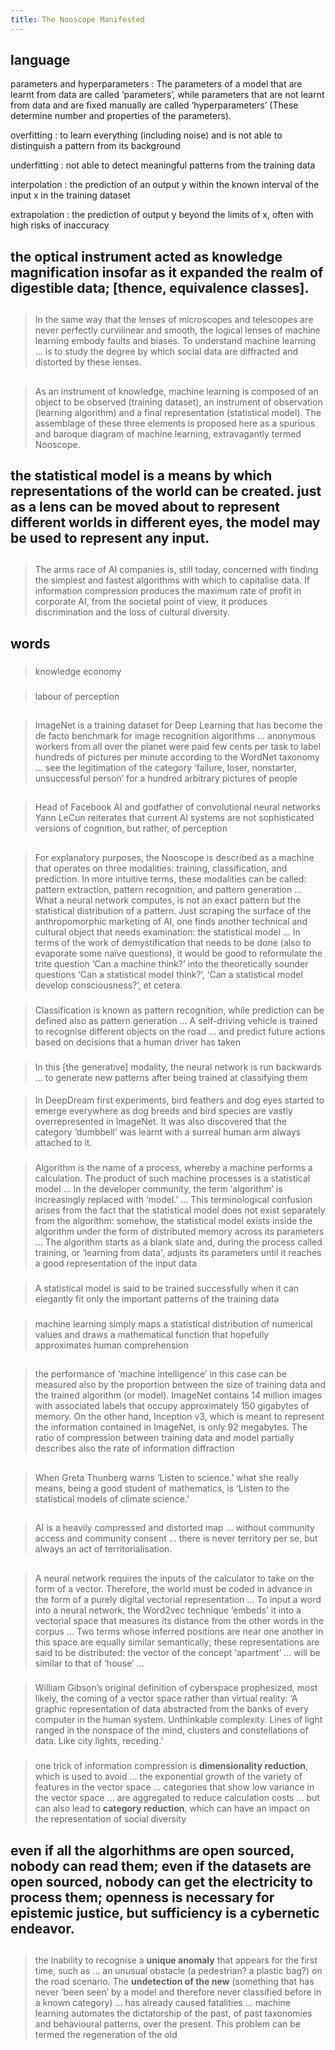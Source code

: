 ```yaml
---
title: The Nooscope Manifested
---
```


## language

parameters and hyperparameters
: The parameters of a model that are learnt from data are called ‘parameters’, while parameters that are not learnt from data and are fixed manually are called ‘hyperparameters’ (These determine number and properties of the parameters).

overfitting
: to learn everything (including noise) and is not able to distinguish a pattern from its background

underfitting
: not able to detect meaningful patterns from the training data

interpolation
: the prediction of an output y within the known interval of the input x in the training dataset

extrapolation
: the prediction of output y beyond the limits of x, often with high risks of inaccuracy
## the optical instrument acted as knowledge magnification insofar as it expanded the realm of digestible data; [thence, equivalence classes].
## 
> In the same way that the lenses of microscopes and telescopes are never perfectly curvilinear and smooth, the logical lenses of machine learning embody faults and biases. To understand machine learning ... is to study the degree by which social data are diffracted and distorted by these lenses.
## 
> As an instrument of knowledge, machine learning is composed of an object to be observed (training dataset), an instrument of observation (learning algorithm) and a final representation (statistical model). The assemblage of these three elements is proposed here as a spurious and baroque diagram of machine learning, extravagantly termed Nooscope.
## the statistical model is a means by which representations of the world can be created. just as a lens can be moved about to represent different worlds in different eyes, the model may be used to represent any input.
## 
> The arms race of AI companies is, still today, concerned with finding the simplest and fastest algorithms with which to capitalise data. If information compression produces the maximum rate of profit in corporate AI, from the societal point of view, it produces discrimination and the loss of cultural diversity.
## words
###
> knowledge economy
### 
> labour of perception
## 
> ImageNet is a training dataset for Deep Learning that has become the de facto benchmark for image recognition algorithms ... anonymous workers from all over the planet were paid few cents per task to label hundreds of pictures per minute according to the WordNet taxonomy ... see the legitimation of the category ‘failure, loser, nonstarter, unsuccessful person’ for a hundred arbitrary pictures of people
##
> Head of Facebook AI and godfather of convolutional neural networks Yann LeCun reiterates that current AI systems are not sophisticated versions of cognition, but rather, of perception
## 
> For explanatory purposes, the Nooscope is described as a machine that operates on three modalities: training, classification, and prediction. In more intuitive terms, these modalities can be called: pattern extraction, pattern recognition, and pattern generation ... What a neural network computes, is not an exact pattern but the statistical distribution of a pattern. Just scraping the surface of the anthropomorphic marketing of AI, one finds another technical and cultural object that needs examination: the statistical model ... In terms of the work of demystification that needs to be done (also to evaporate some naïve questions), it would be good to reformulate the trite question ‘Can a machine think?’ into the theoretically sounder questions ‘Can a statistical model think?’, ‘Can a statistical model develop consciousness?’, et cetera.
###
> Classification is known as pattern recognition, while prediction can be defined also as pattern generation ... A self-driving vehicle is trained to recognise different objects on the road ... and predict future actions based on decisions that a human driver has taken
###
> In this [the generative] modality, the neural network is run backwards ... to generate new patterns after being trained at classifying them
#### 
> In DeepDream first experiments, bird feathers and dog eyes started to emerge everywhere as dog breeds and bird species are vastly overrepresented in ImageNet. It was also discovered that the category ‘dumbbell’ was learnt with a surreal human arm always attached to it.
###
> Algorithm is the name of a process, whereby a machine performs a calculation. The product of such machine processes is a statistical model ... In the developer community, the term ‘algorithm’ is increasingly replaced with ‘model.’ ... This terminological confusion arises from the fact that the statistical model does not exist separately from the algorithm: somehow, the statistical model exists inside the algorithm under the form of distributed memory across its parameters ... The algorithm starts as a blank slate and, during the process called training, or ‘learning from data', adjusts its parameters until it reaches a good representation of the input data
###
> A statistical model is said to be trained successfully when it can elegantly fit only the important patterns of the training data
### 
> machine learning simply maps a statistical distribution of numerical values and draws a mathematical function that hopefully approximates human comprehension
##
> the performance of ‘machine intelligence’ in this case can be measured also by the proportion between the size of training data and the trained algorithm (or model). ImageNet contains 14 million images with associated labels that occupy approximately 150 gigabytes of memory. On the other hand, Inception v3, which is meant to represent the information contained in ImageNet, is only 92 megabytes. The ratio of compression between training data and model partially describes also the rate of information diffraction
##
> When Greta Thunberg warns ‘Listen to science.’ what she really means, being a good student of mathematics, is ‘Listen to the statistical models of climate science.’
## 
> AI is a heavily compressed and distorted map ... without community access and community consent ... there is never territory per se, but always an act of territorialisation.
##
> A neural network requires the inputs of the calculator to take on the form of a vector. Therefore, the world must be coded in advance in the form of a purely digital vectorial representation ... To input a word into a neural network, the Word2vec technique ‘embeds’ it into a vectorial space that measures its distance from the other words in the corpus ... Two terms whose inferred positions are near one another in this space are equally similar semantically; these representations are said to be distributed: the vector of the concept ‘apartment’ ... will be similar to that of ‘house’ ...
###
> William Gibson’s original definition of cyberspace prophesized, most likely, the coming of a vector space rather than virtual reality: ‘A graphic representation of data abstracted from the banks of every computer in the human system. Unthinkable complexity. Lines of light ranged in the nonspace of the mind, clusters and constellations of data. Like city lights, receding.’
### 
> one trick of information compression is **dimensionality reduction**, which is used to avoid ... the exponential growth of the variety of features in the vector space ... categories that show low variance in the vector space ... are aggregated to reduce calculation costs ... but can also lead to **category reduction**, which can have an impact on the representation of social diversity
## even if all the algorhithms are open sourced, nobody can read them; even if the datasets are open sourced, nobody can get the electricity to process them; openness is necessary for epistemic justice, but sufficiency is a cybernetic endeavor.
## 
> the inability to recognise a **unique anomaly** that appears for the first time, such as ... an unusual obstacle (a pedestrian? a plastic bag?) on the road scenario. The **undetection of the new** (something that has never ‘been seen’ by a model and therefore never classified before in a known category) ... has already caused fatalities ... machine learning automates the dictatorship of the past, of past taxonomies and behavioural patterns, over the present. This problem can be termed the regeneration of the old
